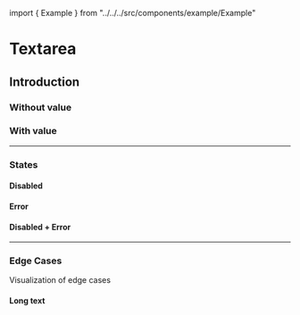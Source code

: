 import { Example } from "../../../src/components/example/Example"

# Textarea

## Introduction

### Without value

<Playground :themeable="false">
  <template v-slot="slotProps">
    <p-textarea name="some-name" label="Some label"></p-textarea>
  </template>
</Playground>

### With value

<Playground :themeable="false">
  <template v-slot="slotProps">
    <p-textarea name="some-name" value="Some value" label="Some label"></p-textarea>
  </template>
</Playground>

---

### States

#### Disabled

<Playground :themeable="false">
  <template v-slot="slotProps">
    <p-textarea name="some-name" label="Some label" disabled="true"></p-textarea>
    <p-textarea name="some-name" value="Some value" label="Some label" disabled="true"></p-textarea>
  </template>
</Playground>

#### Error

<Playground :themeable="false">
  <template v-slot="slotProps">
    <p-textarea name="some-name" label="Some label" error="true"></p-textarea>
    <p-textarea name="some-name" value="Some value" label="Some label" error="true"></p-textarea>
  </template>
</Playground>

#### Disabled + Error

<Playground :themeable="false">
  <template v-slot="slotProps">
    <p-textarea name="some-name" label="Some label" disabled="true" error="true"></p-textarea>
    <p-textarea name="some-name" value="Some value" label="Some label" disabled="true" error="true"></p-textarea>
  </template>
</Playground>

---

### Edge Cases

Visualization of edge cases

#### Long text

<Playground :themeable="false">
  <template v-slot="slotProps">
    <p-textarea name="some-name" value="Lorem ipsum dolor sit amet, consetetur sadipscing elitr, sed diam nonumy eirmod tempor invidunt ut labore et dolore magna aliquyam erat, sed diam voluptua." label="Lorem ipsum dolor sit amet, consetetur sadipscing elitr, sed diam nonumy eirmod tempor invidunt ut labore et dolore magna aliquyam erat, sed diam voluptua."></p-textarea>
  </template>
</Playground>

<script>
  import Playground from '@/components/Playground.vue';

  export default {
    components: {
      Playground
    }
  }
</script>
